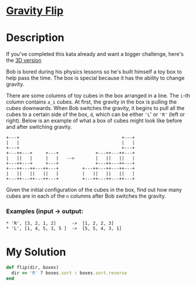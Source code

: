 # [Gravity Flip](https://www.codewars.com/kata/5f70c883e10f9e0001c89673)

# Description
If you've completed this kata already and want a bigger challenge, here's the 
[3D version](https://www.codewars.com/kata/5f849ab530b05d00145b9495/)

Bob is bored during his physics lessons so he's built himself a toy box to help pass the time. The box is special 
because it has the ability to change gravity.

There are some columns of toy cubes in the box arranged in a line. The `i`-th column contains `a_i` cubes. At first, the
gravity in the box is pulling the cubes downwards. When Bob switches the gravity, it begins to pull all the cubes to a 
certain side of the box, `d`, which can be either `'L`' or `'R'` (left or right). Below is an example of what a box of 
cubes might look like before and after switching gravity.

```
+---+                                       +---+
|   |                                       |   |
+---+                                       +---+
+---++---+     +---+              +---++---++---+
|   ||   |     |   |   -->        |   ||   ||   |
+---++---+     +---+              +---++---++---+
+---++---++---++---+         +---++---++---++---+
|   ||   ||   ||   |         |   ||   ||   ||   |
+---++---++---++---+         +---++---++---++---+
```

Given the initial configuration of the cubes in the box, find out how many cubes are in each of the `n` columns after 
Bob switches the gravity.

### Examples (input -> output:
```
* 'R', [3, 2, 1, 2]      ->  [1, 2, 2, 3]
* 'L', [1, 4, 5, 3, 5 ]  ->  [5, 5, 4, 3, 1]
```

# My Solution
```ruby
def flip(dir, boxes)
  dir == 'R' ? boxes.sort : boxes.sort.reverse
end
```
